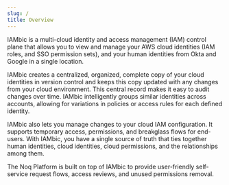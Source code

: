 ```yaml
---
slug: /
title: Overview
---
```

IAMbic is a multi-cloud identity and access management (IAM) control plane that allows you to view and manage your AWS cloud identities (IAM roles, and SSO permission sets), and your human identities from Okta and Google in a single location.

IAMbic creates a centralized, organized, complete copy of your cloud identities in version control and keeps this copy updated with any changes from your cloud environment. This central record makes it easy to audit changes over time. IAMbic intelligently groups similar identities across accounts, allowing for variations in policies or access rules for each defined identity.

IAMbic also lets you manage changes to your cloud IAM configuration. It supports temporary access, permissions, and breakglass flows for end-users. With IAMbic, you have a single source of truth that ties together human identities, cloud identities, cloud permissions, and the relationships among them.

The Noq Platform is built on top of IAMbic to provide user-friendly self-service request flows, access reviews, and unused permissions removal.
